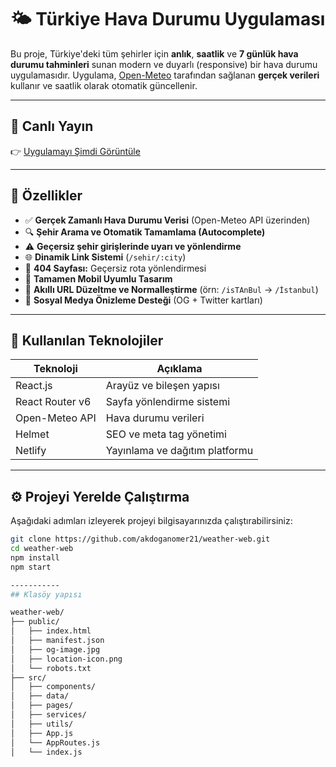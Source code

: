 # 🌤️ Türkiye Hava Durumu Uygulaması

Bu proje, Türkiye'deki tüm şehirler için **anlık**, **saatlik** ve **7 günlük hava durumu tahminleri** sunan modern ve duyarlı (responsive) bir hava durumu uygulamasıdır. Uygulama, [Open-Meteo](https://open-meteo.com/) tarafından sağlanan **gerçek verileri** kullanır ve saatlik olarak otomatik güncellenir.


-----------



## 🔗 Canlı Yayın

👉 [Uygulamayı Şimdi Görüntüle](https://hava-durumu-turkey.netlify.app)


-----------



## 🚀 Özellikler

- ✅ **Gerçek Zamanlı Hava Durumu Verisi** (Open-Meteo API üzerinden)
- 🔍 **Şehir Arama ve Otomatik Tamamlama (Autocomplete)**
- ⚠️ **Geçersiz şehir girişlerinde uyarı ve yönlendirme**
- 🌐 **Dinamik Link Sistemi** (`/sehir/:city`)
- 🧭 **404 Sayfası:** Geçersiz rota yönlendirmesi
- 📱 **Tamamen Mobil Uyumlu Tasarım**
- 🧠 **Akıllı URL Düzeltme ve Normalleştirme** (örn: `/isTAnBul` → `/İstanbul`)
- 🔗 **Sosyal Medya Önizleme Desteği** (OG + Twitter kartları)



-----------



## 🧪 Kullanılan Teknolojiler

| Teknoloji       | Açıklama                        |
|------------------|-----------------------------------|
| React.js         | Arayüz ve bileşen yapısı          |
| React Router v6  | Sayfa yönlendirme sistemi         |
| Open-Meteo API   | Hava durumu verileri              |
| Helmet           | SEO ve meta tag yönetimi          |
| Netlify          | Yayınlama ve dağıtım platformu    |



-----------



## ⚙️ Projeyi Yerelde Çalıştırma

Aşağıdaki adımları izleyerek projeyi bilgisayarınızda çalıştırabilirsiniz:

```bash
git clone https://github.com/akdoganomer21/weather-web.git
cd weather-web
npm install
npm start

-----------
## Klasöy yapısı 

weather-web/
├── public/
│   ├── index.html 
│   ├── manifest.json
│   ├── og-image.jpg
│   ├── location-icon.png
│   └── robots.txt
├── src/
│   ├── components/ 
│   ├── data/ 
│   ├── pages/           
│   ├── services/        
│   ├── utils/           
│   ├── App.js
│   └── AppRoutes.js
│   └── index.js
